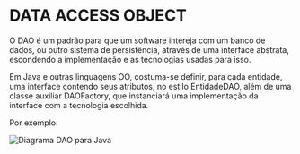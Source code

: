 # DATA ACCESS OBJECT

O DAO é um padrão para que um software intereja com um banco de dados, ou outro sistema de persistência, através de uma interface abstrata, escondendo a implementação e as tecnologias usadas para isso.

Em Java e outras linguagens OO, costuma-se definir, para cada entidade, uma interface contendo seus atributos, no estilo EntidadeDAO, além de uma classe auxiliar DAOFactory, que instanciará uma implementação da interface com a tecnologia escolhida.

Por exemplo:

![Diagrama DAO para Java](./ "Diagrama DAO para Java")
